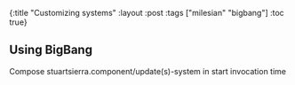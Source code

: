 {:title "Customizing systems"
 :layout :post
 :tags  ["milesian" "bigbang"]
 :toc true}

## Using BigBang 
Compose stuartsierra.component/update(s)-system in start invocation time


